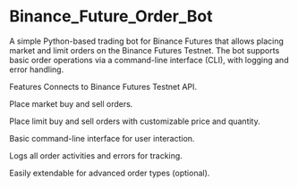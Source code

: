 # Binance_Future_Order_Bot
A simple Python-based trading bot for Binance Futures that allows placing market and limit orders on the Binance Futures Testnet. The bot supports basic order operations via a command-line interface (CLI), with logging and error handling.

Features
Connects to Binance Futures Testnet API.

Place market buy and sell orders.

Place limit buy and sell orders with customizable price and quantity.

Basic command-line interface for user interaction.

Logs all order activities and errors for tracking.

Easily extendable for advanced order types (optional).


